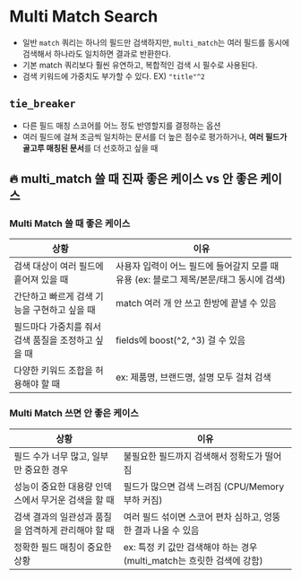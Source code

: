 # Multi Match Search
- 일반 `match` 쿼리는 하나의 필드만 검색하지만, `multi_match`는 여러 필드를 동시에 검색해서 하나라도 일치하면 결과로 반환한다.
- 기본 match 쿼리보다 훨씬 유연하고, 복합적인 검색 시 필수로 사용된다.
- 검색 키워드에 가중치도 부가할 수 있다. EX) `"title"^2`

## `tie_breaker`
- 다른 필드 매칭 스코어를 어느 정도 반영할지를 결정하는 옵션
- 여러 필드에 걸쳐 조금씩 일치하는 문서를 더 높은 점수로 평가하거나, **여러 필드가 골고루 매칭된 문서**를 더 선호하고 싶을 때

## 🔥 multi_match 쓸 때 진짜 좋은 케이스 vs 안 좋은 케이스

### Multi Match 쓸 때 좋은 케이스
|상황 | 이유|
|-|-|
|검색 대상이 여러 필드에 흩어져 있을 때 | 사용자 입력이 어느 필드에 들어갈지 모를 때 유용 (ex: 블로그 제목/본문/태그 동시에 검색)|
|간단하고 빠르게 검색 기능을 구현하고 싶을 때 | match 여러 개 안 쓰고 한방에 끝낼 수 있음|
|필드마다 가중치를 줘서 검색 품질을 조정하고 싶을 때 | fields에 boost(^2, ^3) 걸 수 있음|
|다양한 키워드 조합을 허용해야 할 때 | ex: 제품명, 브랜드명, 설명 모두 걸쳐 검색|

### Multi Match 쓰면 안 좋은 케이스
|상황 | 이유|
|-|-|
|필드 수가 너무 많고, 일부만 중요한 경우 | 불필요한 필드까지 검색해서 정확도가 떨어짐|
|성능이 중요한 대용량 인덱스에서 무거운 검색을 할 때 | 필드가 많으면 검색 느려짐 (CPU/Memory 부하 커짐)|
|검색 결과의 일관성과 품질을 엄격하게 관리해야 할 때 | 여러 필드 섞이면 스코어 편차 심하고, 엉뚱한 결과 나올 수 있음|
|정확한 필드 매칭이 중요한 상황 | ex: 특정 키 값만 검색해야 하는 경우 (multi_match는 흐릿한 검색에 강함)|


